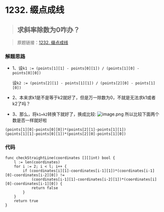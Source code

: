 # 1232. 缀点成线
> ## 求斜率除数为0咋办？

> 原题链接：[1232. 缀点成线](https://leetcode-cn.com/problems/check-if-it-is-a-straight-line/)

### 解题思路
* 1、设``k1 := (points[1][1] - points[0][1]) / (points[1][0] - points[0][0])`` 

   设``k2 := (points[2][1] - points[1][1]) / (points[2][0] - points[1][0])`` 
* 2、本来求k1是不是等于k2就好了，但是万一除数为0，不就是无法求k1或者k2了吗？
* 3、那么，将``k1=k2``转换下就好了，换成比较:
![image.png](https://pic.leetcode-cn.com/36d9d72bbc237f825c357aedea743bd5e3466d13ff1cf8ebad674e6839f24a42-image.png)
所以比较下面两个数是否一样就好啦
```
(points[1][0]-points[0][0])*(points[2][1]-points[1][1])
(points[1][1]-points[0][1])*(points[2][0]-points[1][0])
```

### 代码

```golang
func checkStraightLine(coordinates [][]int) bool {
	l := len(coordinates)
	for i := 2; i < l; i++ {
		if (coordinates[i][1]-coordinates[i-1][1])*(coordinates[i-1][0]-coordinates[i-2][0]) !=
			(coordinates[i-1][1]-coordinates[i-2][1])*(coordinates[i][0]-coordinates[i-1][0]) {
			return false
		}
	}
	return true
}
```